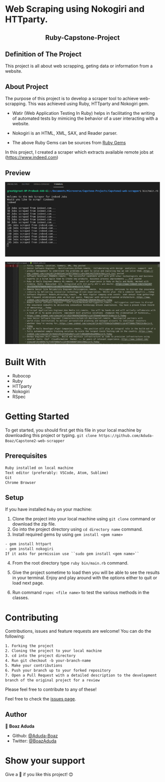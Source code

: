 # Web Scraping using Nokogiri and HTTparty.

<h2 align="center">Ruby-Capstone-Project</h2>

## Definition of The Project

This project is all about web scrapping, geting data or information from a website.

## About Project

The purpose of this project is to develop a scraper tool to achieve web-scrapping. This was achieved using Ruby, HTTparty and Nokogiri gem.

- Watir (Web Application Testing In Ruby) helps in facilitating the writing of automated tests by  mimicing the behavior of a user interacting with a website.

- Nokogiri is an HTML, XML, SAX, and Reader parser.

- The above Ruby Gems can be sources from [Ruby Gems](https://rubygems.org/)

In this project, I created a scraper which extracts available remote jobs at (https://www.indeed.com)

## Preview
![screenshot](./scraping.png)

![screenshot](./indeed.png)

# Built With

 - Rubocop
 - Ruby
 - HTTparty
 - Nokogiri
 - RSpec

 # Getting Started

To get started, you should first get this file in your local machine by downloading this project or typing.
`
git clone https://github.com/Aduda-Boaz/Capstone2-web-scrapper
`

## Prerequisites

    Ruby installed on local machine
    Text editor (preferably: VSCode, Atom, Sublime)
    Git
    Chrome Browser

## Setup

   If you have installed `Ruby` on your machine:

   1. Clone the project into your local machine using `git clone` command or download the zip file.
   2. Go into the project directory using `cd directory name` command.
   3. Install required gems by using  `gem install <gem name>` 

    - gem install httpart
    - gem install nokogiri
    If it asks for permission use ``sudo gem install <gem name>``

   4. From the root directory type `ruby bin/main.rb` command.

   6. Give the project sometime to load then you will be able to see the results in your terminal. Enjoy and play around with the options either to quit or load next page.

   7. Run command `rspec <file name>`  to test the various methods in the classes.

# Contributing

Contributions, issues and feature requests are welcome!
You can do the following:

    1. Forking the project
    2. Cloning the project to your local machine
    3. cd into the project directory
    4. Run git checkout -b your-branch-name
    5. Make your contributions
    6. Push your branch up to your forked repository
    7. Open a Pull Request with a detailed description to the development branch of the original project for a review

Please feel free to contribute to any of these!

Feel free to check the [issues page](https://github.com/Aduda-Boaz/Capstone2-web-scrapper/issues).

## Author

👤 **Boaz Aduda**

- Github: [@Aduda-Boaz](https://github.com/Aduda-Boaz)
- Twitter: [@BoazAduda](https://twitter.com/BoazAduda)

# Show your support

Give a :star2: if you like this project! :blush:

